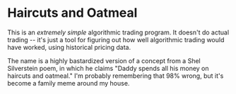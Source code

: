 # Haircuts and Oatmeal

This is an *extremely simple* algorithmic trading program. It doesn't do actual trading -- it's just a tool for figuring out how well algorithmic trading would have worked, using historical pricing data.

The name is a highly bastardized version of a concept from a Shel Silverstein poem, in which he claims "Daddy spends all his money on haircuts and oatmeal." I'm probably remembering that 98% wrong, but it's become a family meme around my house.
